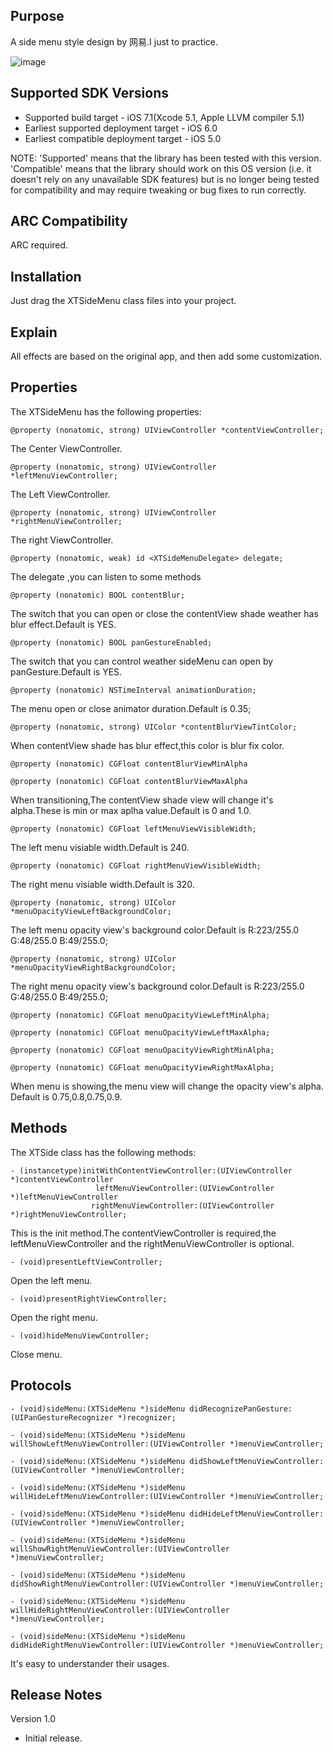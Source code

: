 Purpose
--------------

A side menu style design by 网易.I just to practice.

![image](https://raw.githubusercontent.com/xushao1990/XTSideMenu/master/effect.gif)

Supported SDK Versions
-----------------------------

* Supported build target - iOS 7.1(Xcode 5.1, Apple LLVM compiler 5.1)
* Earliest supported deployment target - iOS 6.0
* Earliest compatible deployment target - iOS 5.0

NOTE: 'Supported' means that the library has been tested with this version. 'Compatible' means that the library should work on this OS version (i.e. it doesn't rely on any unavailable SDK features) but is no longer being tested for compatibility and may require tweaking or bug fixes to run correctly.


ARC Compatibility
------------------

ARC required.


Installation
--------------

Just drag the XTSideMenu class files into your project.


Explain
--------------

All effects are based on the original app, and then add some customization.


Properties
--------------

The XTSideMenu has the following properties:

	@property (nonatomic, strong) UIViewController *contentViewController;

The Center ViewController.

	@property (nonatomic, strong) UIViewController *leftMenuViewController;
    
The Left ViewController.

    @property (nonatomic, strong) UIViewController *rightMenuViewController;
    
The right ViewController.

    @property (nonatomic, weak) id <XTSideMenuDelegate> delegate;

The delegate ,you can listen to some methods

    @property (nonatomic) BOOL contentBlur;
    
The switch that you can open or close the contentView shade weather has blur effect.Default is YES.

    @property (nonatomic) BOOL panGestureEnabled;
    
The switch that you can control weather sideMenu can open by panGesture.Default is YES.

    @property (nonatomic) NSTimeInterval animationDuration;
    
The menu open or close animator duration.Default is 0.35;

    @property (nonatomic, strong) UIColor *contentBlurViewTintColor;
    
When contentView shade has blur effect,this color is blur fix color.

    @property (nonatomic) CGFloat contentBlurViewMinAlpha

    @property (nonatomic) CGFloat contentBlurViewMaxAlpha

When transitioning,The contentView shade view will change it's alpha.These is min or max aplha value.Default is 0 and 1.0.

    @property (nonatomic) CGFloat leftMenuViewVisibleWidth;

The left menu visiable width.Default is 240.

    @property (nonatomic) CGFloat rightMenuViewVisibleWidth;

The right menu visiable width.Default is 320.

    @property (nonatomic, strong) UIColor *menuOpacityViewLeftBackgroundColor;
    
The left menu opacity view's background color.Default is R:223/255.0 G:48/255.0 B:49/255.0;

    @property (nonatomic, strong) UIColor *menuOpacityViewRightBackgroundColor;

The right menu opacity view's background color.Default is R:223/255.0 G:48/255.0 B:49/255.0;

    @property (nonatomic) CGFloat menuOpacityViewLeftMinAlpha;

    @property (nonatomic) CGFloat menuOpacityViewLeftMaxAlpha;

    @property (nonatomic) CGFloat menuOpacityViewRightMinAlpha;

    @property (nonatomic) CGFloat menuOpacityViewRightMaxAlpha;

When menu is showing,the menu view will change the opacity view's alpha. Default is 0.75,0.8,0.75,0.9.


Methods
--------------

The XTSide class has the following methods:

    - (instancetype)initWithContentViewController:(UIViewController *)contentViewController
                       leftMenuViewController:(UIViewController *)leftMenuViewController
                      rightMenuViewController:(UIViewController *)rightMenuViewController;

This is the init method.The contentViewController is required,the leftMenuViewController and the rightMenuViewController is optional.

    - (void)presentLeftViewController;
    
Open the left menu.

    - (void)presentRightViewController;
    
Open the right menu.

    - (void)hideMenuViewController;
    
Close menu.


Protocols
---------------

    - (void)sideMenu:(XTSideMenu *)sideMenu didRecognizePanGesture:(UIPanGestureRecognizer *)recognizer;

    - (void)sideMenu:(XTSideMenu *)sideMenu willShowLeftMenuViewController:(UIViewController *)menuViewController;

    - (void)sideMenu:(XTSideMenu *)sideMenu didShowLeftMenuViewController:(UIViewController *)menuViewController;

    - (void)sideMenu:(XTSideMenu *)sideMenu willHideLeftMenuViewController:(UIViewController *)menuViewController;

    - (void)sideMenu:(XTSideMenu *)sideMenu didHideLeftMenuViewController:(UIViewController *)menuViewController;

    - (void)sideMenu:(XTSideMenu *)sideMenu willShowRightMenuViewController:(UIViewController *)menuViewController;

    - (void)sideMenu:(XTSideMenu *)sideMenu didShowRightMenuViewController:(UIViewController *)menuViewController;

    - (void)sideMenu:(XTSideMenu *)sideMenu willHideRightMenuViewController:(UIViewController *)menuViewController;

    - (void)sideMenu:(XTSideMenu *)sideMenu didHideRightMenuViewController:(UIViewController *)menuViewController;

It's easy to understander their usages.


Release Notes
----------------

Version 1.0

- Initial release.